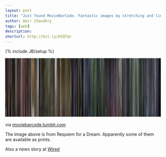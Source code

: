 ```yaml
---
layout: post
title: "Just found MovieBarCode. Fantastic images by stretching and lining up movie frames"
author: Amir Chaudhry
tags: [web]
description:
shorturl: http://bit.ly/HIQTqr
---
```

{% include JB/setup %}

[![Movie Barcode - Requiem for a Dream](/images/web/movie-barcode.jpg)](http://moviebarcode.tumblr.com/page/3)

via [moviebarcode.tumblr.com](http://moviebarcode.tumblr.com/page/3)

The image above is from Requiem for a Dream. Apparently some of them are available as prints.

Also a news story at [Wired](http://www.wired.co.uk/news/archive/2011-03/08/moviebarcodes-interview "Wired")
